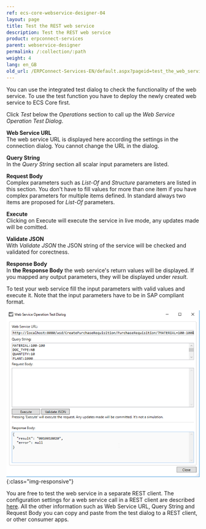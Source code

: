 ```yaml
---
ref: ecs-core-webservice-designer-04
layout: page
title: Test the REST web service
description: Test the REST web service
product: erpconnect-services
parent: webservice-designer
permalink: /:collection/:path
weight: 4
lang: en_GB
old_url: /ERPConnect-Services-EN/default.aspx?pageid=test_the_web_service
---
```


You can use the integrated test dialog to check the functionality of the web service. To use the test function you have to deploy the newly created web service to ECS Core first. 

Click *Test* below the *Operations* section to call up the *Web Service Operation Test Dialog*.

**Web Service URL**<br>
The web service URL is displayed here according the settings in the connection dialog. You cannot change the URL in the dialog.

**Query String**<br>
In the *Query String* section all scalar input parameters are listed. 

**Request Body**<br>
Complex parameters such as *List-Of* and *Structure* parameters are listed in this section. You don't have to fill values for more than one item if you have complex parameters for multiple items defined. In standard always two items are proposed for *List-Of* parameters.

**Execute**<br>
Clicking on Execute will execute the service in live mode, any updates made will be comitted.  

**Validate JSON**<br>
With *Validate JSON* the JSON string of the service will be checked and validated for corectness.

**Response Body**<br>
In **the Response Body** the web service's return values will be displayed. If you mapped any output parameters, they will be displayed under *result*.  

To test your web service fill the input parameters with valid values and execute it. Note that the input parameters have to be in SAP compliant format. 

![ecscore-webservices20](/img/content/ecscore-webservices20.png){:class="img-responsive"}

You are free to test the web service in a separate REST client. The configuration settings for a web service call in a REST client are described [here]().  All the other information such as Web Service URL, Query String and Request Body you can copy and paste from the test dialog to a REST client, or other consumer apps.   

